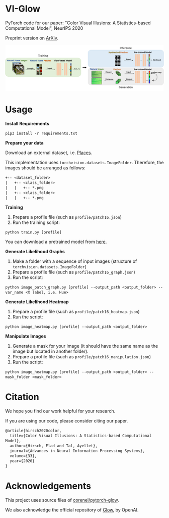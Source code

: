 # VI-Glow
PyTorch code for our paper: "Color Visual Illusions: A Statistics-based Computational Model", NeurIPS 2020

Preprint version on [ArXiv](https://arxiv.org/abs/2005.08772).

![method](images/method.png)

# Usage

**Install Requirements**
```
pip3 install -r requirements.txt
```

**Prepare your data**

Download an external dataset, i.e. [Places](http://places2.csail.mit.edu/download.html).

This implementation uses `torchvision.datasets.ImageFolder`. Therefore, the images should be arranged as follows:

```
+-- <dataset_folder>
|   +-- <class_folder>
|   |   +-- *.png
|   +-- <class_folder>
|   |   +-- *.png
```

**Training**

1. Prepare a profile file (such as `profile/patch16.json`)
2. Run the training script:
```
python train.py [profile]
```
You can download a pretrained model from [here](https://cgm.technion.ac.il/Computer-Graphics-Multimedia/Software/VIGlow/pretrained_p16.pth).

**Generate Likelihood Graphs**

1. Make a folder with a sequence of input images (structure of `torchvision.datasets.ImageFolder`)
2. Prepare a profile file (such as `profile/patch16_graph.json`)
3. Run the script:
```
python image_patch_graph.py [profile] --output_path <output_folder> --var_name <X label, i.e. Hue>
```

**Generate Likelihood Heatmap**

1. Prepare a profile file (such as `profile/patch16_heatmap.json`)
2. Run the script:
```
python image_heatmap.py [profile] --output_path <output_folder>
```

**Manipulate Images**

1. Generate a mask for your image (it should have the same name as the image but located in another folder). 
2. Prepare a profile file (such as `profile/patch16_manipulation.json`)
3. Run the script:
```
python image_heatmap.py [profile] --output_path <output_folder> --mask_folder <mask_folder>
```

# Citation
We hope you find our work helpful for your research. 

If you are using our code, please consider citing our paper.
```
@article{hirsch2020color,
  title={Color Visual Illusions: A Statistics-based Computational Model},
  author={Hirsch, Elad and Tal, Ayellet},
  journal={Advances in Neural Information Processing Systems},
  volume={33},
  year={2020}
}
```

# Acknowledgements
This project uses source files of [corenel/pytorch-glow](https://github.com/corenel/pytorch-glow).

We also acknowledge the official repository of [Glow](https://github.com/openai/glow), by OpenAI.
